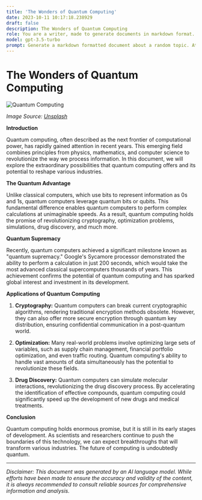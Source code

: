 ```yaml
---
title: 'The Wonders of Quantum Computing'
date: 2023-10-11 10:17:18.238929
draft: false
description: The Wonders of Quantum Computing
role: You are a writer, made to generate documents in markdown format. It is very important that all of the documents you generate are in valid markdown format.
model: gpt-3.5-turbo
prompt: Generate a markdown formatted document about a random topic. At the bottom, include a disclaimer explaining that the document was generated by you. The first line of the document should be the title. Make sure that the entire document is in proper markdown format, using a mix of various tags to make the document visually appealing.
---
```


# The Wonders of Quantum Computing

![Quantum Computing](https://images.unsplash.com/photo-1557821652-0d87f0b4f5ce)

*Image Source: [Unsplash](https://unsplash.com/photos/oihjEzTQLb0)*

**Introduction**

Quantum computing, often described as the next frontier of computational power, has rapidly gained attention in recent years. This emerging field combines principles from physics, mathematics, and computer science to revolutionize the way we process information. In this document, we will explore the extraordinary possibilities that quantum computing offers and its potential to reshape various industries.

**The Quantum Advantage**

Unlike classical computers, which use bits to represent information as 0s and 1s, quantum computers leverage quantum bits or qubits. This fundamental difference enables quantum computers to perform complex calculations at unimaginable speeds. As a result, quantum computing holds the promise of revolutionizing cryptography, optimization problems, simulations, drug discovery, and much more.

**Quantum Supremacy**

Recently, quantum computers achieved a significant milestone known as "quantum supremacy." Google's Sycamore processor demonstrated the ability to perform a calculation in just 200 seconds, which would take the most advanced classical supercomputers thousands of years. This achievement confirms the potential of quantum computing and has sparked global interest and investment in its development.

**Applications of Quantum Computing**

1. **Cryptography:** Quantum computers can break current cryptographic algorithms, rendering traditional encryption methods obsolete. However, they can also offer more secure encryption through quantum key distribution, ensuring confidential communication in a post-quantum world.

2. **Optimization:** Many real-world problems involve optimizing large sets of variables, such as supply chain management, financial portfolio optimization, and even traffic routing. Quantum computing's ability to handle vast amounts of data simultaneously has the potential to revolutionize these fields.

3. **Drug Discovery:** Quantum computers can simulate molecular interactions, revolutionizing the drug discovery process. By accelerating the identification of effective compounds, quantum computing could significantly speed up the development of new drugs and medical treatments.

**Conclusion**

Quantum computing holds enormous promise, but it is still in its early stages of development. As scientists and researchers continue to push the boundaries of this technology, we can expect breakthroughs that will transform various industries. The future of computing is undoubtedly quantum.

---

*Disclaimer: This document was generated by an AI language model. While efforts have been made to ensure the accuracy and validity of the content, it is always recommended to consult reliable sources for comprehensive information and analysis.*